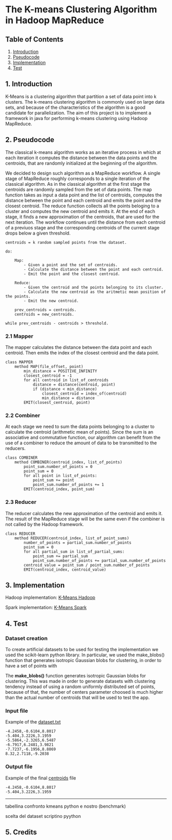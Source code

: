 # The K-means Clustering Algorithm in Hadoop MapReduce

## Table of Contents
1) [Introduction](#1-introduction)
2) [Pseudocode](#2-pseudocode)
3) [Implementation](#3-implementation)
4) [Test](#4-test)

## 1. Introduction
K-Means is a clustering algorithm that partition a set of data point into k clusters. The k-means clustering algorithm is commonly used on large data sets, and because of the characteristics of the algorithm is a good candidate for parallelization. The aim of this project is to implement a framework in java for performing k-means clustering using Hadoop MapReduce. 

## 2. Pseudocode
The classical k-means algorithm works as an iterative  process in which at each iteration it computes the distance between the data points and the centroids, that are randomly initialized at the beginning of the algorithm. 

We decided to design such algorithm as a MapReduce workflow. A single stage of MapReduce roughly corresponds to a single iteration of the classical algorithm. As in the classical algorithm at the first stage the centroids are randomly sampled from the set of data points. The map function takes as input a data point and the list of centroids, computes the distance between the point and each centroid and emits the point and the closest centroid. The reduce function collects all the points beloging to a cluster and computes the new centroid and emits it. At the end of each stage, it finds a new approximation of the centroids, that are used for the next iteration. The workflow continues until the distance from each centroid of a previuos stage and the corresponding centroids of the current stage drops below a given threshold.

```
centroids = k random sampled points from the dataset.

do:

    Map:
        - Given a point and the set of centroids.
        - Calculate the distance between the point and each centroid.
        - Emit the point and the closest centroid.
        
    Reduce:
        - Given the centroid and the points belonging to its cluster.
        - Calculate the new centroid as the aritmetic mean position of the points.
        - Emit the new centroid.      
    
    prev_centroids = centroids.
    centroids = new_centroids.
    
while prev_centroids - centroids > threshold.      
```

### 2.1 Mapper
The mapper calculates the distance between the data point and each centroid. Then emits the index of the closest centroid and the data point.

```
class MAPPER
    method MAP(file_offset, point)
        min_distance = POSITIVE_INFINITY
        closest_centroid = -1
        for all centroid in list_of_centroids
            distance = distance(centroid, point)
            if (distance < min_distance)
                closest_centroid = index_of(centroid)
                min_distance = distance
        EMIT(closest_centroid, point) 
```

### 2.2 Combiner
At each stage we need to sum the data points belonging to a cluster to calculate the centroid (arithmetic mean of points). Since the sum is an associative and commutative function, our algorithm can benefit from the use of a combiner to reduce the amount of data to be transmitted to the reducers.

```
class COMBINER
    method COMBINER(centroid_index, list_of_points)
        point_sum.number_of_points = 0
        point_sum = 0
        for all point in list_of_points:
            point_sum += point
            point_sum.number_of_points += 1
        EMIT(centroid_index, point_sum)    
```

### 2.3 Reducer
The reducer calculates the new approximation of the centroid and emits it. The result of the MapReduce stage will be the same even if the combiner is not called by the Hadoop framework.

```
class REDUCER
    method REDUCER(centroid_index, list_of_point_sums)
        number_of_points = partial_sum.number_of_points
        point_sum = 0
        for all partial_sum in list_of_partial_sums:
            point_sum += partial_sum
            point_sum.number_of_points += partial_sum.number_of_points
        centroid_value = point_sum / point_sum.number_of_points
        EMIT(centroid_index, centroid_value)
```

## 3. Implementation

Hadoop implementation: [K-Means Hadoop](/doc/hadoop.md)

Spark implementation: [K-Means Spark](/doc/spark.md)

## 4. Test

### Dataset creation 
To create artificial datasets to be used for testing the implementation we used the scikit-learn python library. In particular, we used the make_blobs() function that generates isotropic Gaussian blobs for clustering, in order to have a set of points with 

The **make_blobs()** function generates isotropic Gaussian blobs for clustering.
This was made in order to generate datasets with clustering tendency instead of using a random uniformly distributed set of points, because of that, the number of centers parameter choosed is much higher than the actual number of centroids that will be used to test the app.


### Input file 
Example of the [dataset.txt](/k-means/...)

```
-4.2458,-0.6104,8.8017
-5.404,3.2226,3.1959
-5.5864,-2.3265,6.5487
-6.7917,6.2481,3.9821
-7.7237,-6.1956,8.8869
8.32,2.7118,-9.2038
```

### Output file
Example of the final [centroids](/k-means/...) file

```
-4.2458,-0.6104,8.8017
-5.404,3.2226,3.1959
```


------------------------

tabellina confronto kmeans python e nostro (benchmark)

scelta del dataset scriptino pyython


## 5. Credits
